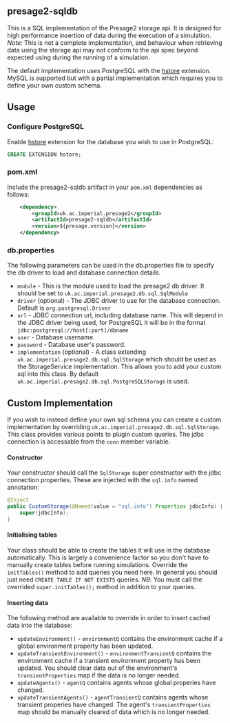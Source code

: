 ## presage2-sqldb

This is a SQL implementation of the Presage2 storage api. It is designed for high performance insertion of data during the execution of a simulation. *Note*: This is not a complete implementation, and behaviour when retrieving data using the storage api may not conform to the api spec beyond expected using during the running of a simulation.

The default implementation uses PostgreSQL with the [hstore] extension. MySQL is supported but with a partial implementation which requires you to define your own custom schema.

## Usage

### Configure PostgreSQL

Enable [hstore] extension for the database you wish to use in PostgreSQL:

```sql
CREATE EXTENSION hstore;
```

### pom.xml

Include the presage2-sqldb artifact in your `pom.xml` dependencies as follows:

```xml
	<dependency>
		<groupId>uk.ac.imperial.presage2</groupId>
		<artifactId>presage2-sqldb</artifactId>
		<version>${presage.version}</version>
	</dependency>
```

### db.properties

The following parameters can be used in the db.properties file to specify the db driver to load and database connection details.

 * `module` - This is the module used to load the presage2 db driver. It should be set to `uk.ac.imperial.presage2.db.sql.SqlModule`
 * `driver` (optional) - The JDBC driver to use for the database connection. Default is `org.postgresql.Driver`
 * `url` - JDBC connection url, including database name. This will depend in the JDBC driver being used, for PostgreSQL it will be in the format `jdbc:postgresql://host[:port]/dbname`
 * `user` - Database username.
 * `password` - Database user's password.
 * `implementation` (optional) - A class extending `uk.ac.imperial.presage2.db.sql.SqlStorage` which should be used as the StorageService implementation. This allows you to add your custom sql into this class. By default `uk.ac.imperial.presage2.db.sql.PostgreSQLStorage` is used.

## Custom Implementation

If you wish to instead define your own sql schema you can create a custom implementation by overriding `uk.ac.imperial.presage2.db.sql.SqlStorage`. This class provides various points to plugin custom queries. The jdbc connection is accessable from the `conn` member variable.

#### Constructor

Your constructor should call the `SqlStorage` super constructor with the jdbc connection properties. These are injected with the `sql.info` named annotation:

```java
@Inject
public CustomStorage(@Named(value = "sql.info") Properties jdbcInfo) {
	super(jdbcInfo);
}
```

#### Initialising tables

Your class should be able to create the tables it will use in the database automatically. This is largely a convenience factor so you don't have to manually create tables before running simulations. Override the `initTables()` method to add queries you need here. In general you should just need `CREATE TABLE IF NOT EXISTS` queries. *NB*: You must call the overrided `super.initTables();` method in addition to your queries.

#### Inserting data

The following method are available to override in order to insert cached data into the database:

 * `updateEnvironment()` - `environmentQ` contains the environment cache if a global environment property has been updated.
 * `updateTransientEnvironment()` - `environmentTransientQ` contains the environment cache if a transient environment property has been updated. You should clear data out of the environment's `transientProperties` map if the data is no longer needed.
 * `updateAgents()` - `agentQ` contains agents whose global properies have changed.
 * `updateTransientAgents()` - `agentTransientQ` contains agents whose transient properies have changed. The agent's `transientProperties` map should be manually cleared of data which is no longer needed.
 
  [StorageService]: http://dev.presage2.info/jenkins/job/presage2-develop/javadoc/reference/uk/ac/imperial/presage2/core/db/StorageService.html
  [hstore]: http://www.postgresql.org/docs/9.1/static/hstore.html
